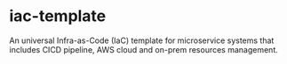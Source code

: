# iac-template
An universal Infra-as-Code (IaC) template for microservice systems that includes CICD pipeline, AWS cloud and on-prem resources management.
